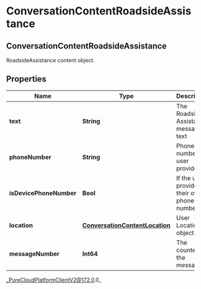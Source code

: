 # ConversationContentRoadsideAssistance

## ConversationContentRoadsideAssistance
RoadsideAssistance content object.

## Properties

|Name | Type | Description | Notes|
|------------ | ------------- | ------------- | -------------|
| **text** | **String** | The Roadside Assistance message text | [optional] |
| **phoneNumber** | **String** | Phone number the user provided | [optional] |
| **isDevicePhoneNumber** | **Bool** | If the user provided their own phone number | [optional] |
| **location** | [**ConversationContentLocation**](ConversationContentLocation) | User Location object | [optional] |
| **messageNumber** | **Int64** | The counter of the message | [optional] |



_PureCloudPlatformClientV2@172.0.0_
